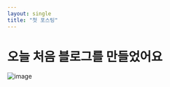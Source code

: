 ```yaml
---
layout: single
title: "첫 포스팅"
---
```


# 오늘 처음 블로그를 만들었어요

![image](https://i.namu.wiki/i/rqrTomRfbBNDO2-o40faEjqZBRFi88pqwuz7F8xQ15f_RZVbUMAnpmjT_n8x0sG7q1WP9Fr75qTv6DnkD1CNXA.webp)
